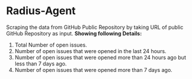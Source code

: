 # Radius-Agent
Scraping the data from GitHub Public Repository by taking URL of public GitHub Repository as input.
<b>Showing following Details:</b>
1. Total Number of open issues.
2. Number of open issues that were opened in the last 24 hours.
3. Number of open issues that were opened more than 24 hours ago but less than 7 days ago.
4. Number of open issues that were opened more than 7 days ago.

